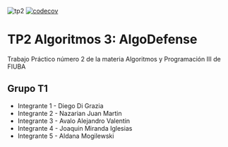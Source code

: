 ![tp2](https://github.com/Aldumogi/AlgoDefense/actions/workflows/build.yml/badge.svg) [![codecov](https://codecov.io/gh/Aldumogi/AlgoDefense/branch/entrega1_am/graph/badge.svg)](https://app.codecov.io/gh/Aldumogi/AlgoDefense)

# TP2 Algoritmos 3: AlgoDefense
Trabajo Práctico número 2 de la materia Algoritmos y Programación III de FIUBA

## Grupo T1
- Integrante 1 - Diego Di Grazia
- Integrante 2 - Nazarian Juan Martin
- Integrante 3 - Avalo Alejandro Valentin
- Integrante 4 - Joaquin Miranda Iglesias
- Integrante 5 - Aldana Mogilewski 
